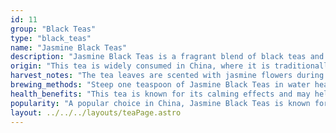 ```yaml
---
id: 11
group: "Black Teas"
type: "black_teas"
name: "Jasmine Black Teas"
description: "Jasmine Black Teas is a fragrant blend of black teas and jasmine blossoms, offering a soothing and aromatic infusion."
origin: "This tea is widely consumed in China, where it is traditionally scented with fresh jasmine flowers."
harvest_notes: "The tea leaves are scented with jasmine flowers during the blooming season, which imparts the tea’s distinctive fragrance."
brewing_methods: "Steep one teaspoon of Jasmine Black Teas in water heated to 80°C (176°F) for 2-3 minutes for a fragrant, floral cup."
health_benefits: "This tea is known for its calming effects and may help with stress relief and digestion."
popularity: "A popular choice in China, Jasmine Black Teas is known for its uplifting aroma and soothing qualities."
layout: ../../../layouts/teaPage.astro
---
```

